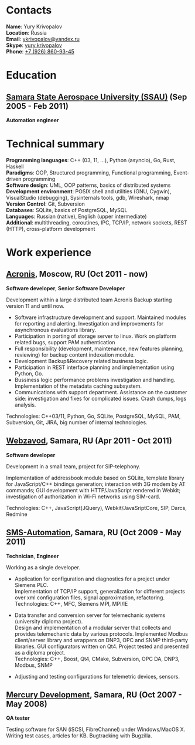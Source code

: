 # Contacts

**Name**: Yury Krivopalov  
**Location**: Russia  
**Email**: [ykrivopalov@yandex.ru](mailto:ykrivopalov@yandex.ru)  
**Skype**: [yury.krivopalov](skype:yury.krivopalov)  
**Phone**: [+7 (926) 860-93-45](tel:+7-926-860-93-45)


# Education

## [Samara State Aerospace University (SSAU)](http://www.ssau.ru/english/) (Sep 2005 - Feb 2011)

**Automation engineer**


# Technical summary

**Programming languages**: C++ (03, 11, ...), Python (asyncio), Go, Rust, Haskell  
**Paradigms**: OOP, Structured programming, Functional programming, Event-driven programming  
**Software design**: UML, OOP patterns, basics of distributed systems  
**Development environment**: POSIX shell and utilities (GNU, Cygwin), VisualStudio (debugging), Sysinternals tools, gdb, Wireshark, nmap  
**Version Control**: Git, Subversion  
**Databases**: SQLite, basics of PostgreSQL, MySQL  
**Languages**: Russian (native), English (upper intermediate)  
**Additional**: multithreading, coroutines, IPC, TCP/IP, network sockets, REST (HTTP), cross-platform development  


# Work experience

## [Acronis](http://www.acronis.com), Moscow, RU (Oct 2011 - now)

**Software developer**, **Senior Software Developer**

Development within a large distributed team Acronis Backup starting version 11 and until now.

* Software infrastructure development and support. Maintained modules for reporting and alerting. Investigation and improvements for asynchronous evaluations library.
* Participation in porting of storage server to linux. Work on platform related bugs, support PAM authentication
* Full responsibility (development, maintenance, new features planning, reviewing) for backup content indexation module.
* Development Backup&Recovery related business logic.
* Participation in REST interface planning and implementation using Python, Go.
* Bussiness logic performance problems investigation and handling. Implementation of the metadata caching subsystem.
* Communications with support department. Assistance on the customer side: investigation and fixes for complicated issues. Crash dumps, logs analysis.

Technologies: C++03/11, Python, Go, SQLite, PostgreSQL, MySQL, PAM, Subversion, Git, JIRA, big number of internal technologies.


## [Webzavod](http://www.webzavod.com), Samara, RU (Apr 2011 - Oct 2011)

**Software developer**

Development in a small team, project for SIP-telephony.

Implementation of addressbook module based on SQLite, template library for JavaScript/C++ bindings generation; interaction with 3G modem by AT commands; GUI development with HTTP/JavaScript rendered in Webkit; investigation of authorization in Wi-Fi networks using SIM-card.

Technologies: C++, JavaScript(JQuery), Webkit/JavaSriptCore, SIP, Darcs, Redmine


## [SMS-Automation](http://www.sms-automation.com), Samara, RU (Oct 2009 - May 2011)

**Technician**, **Engineer**

Working as a single developer.

* Application for configuration and diagnostics for a project under Siemens PLC.  
    Implementation of TCP/IP support, generalization for different projects over xml configuration files, signal approximation, refactoring.  
    Technologies: C++, MFC, Siemens MPI, MPI/IE

* Data transfer and conversion server for telemechanic systems (university diploma project).  
    Design and implementation of a modular server that collects and provides telemechanic data by various protocols. Implemented Modbus client/server library and wrappers on DNP3, OPC and SNMP third-party libraries. GUI configurators written on Qt4. Project tested and presented as a diploma project.  
    Technologies: C++, Boost, Qt4, CMake, Subversion, OPC DA, DNP3, Modbus, SNMP

* Adjusting and testing configurations for telemetric devices, sensors.


## [Mercury Development](http://www.mercdev.com), Samara, RU (Oct 2007 - May 2008)

**QA tester**

Testing software for SAN (iSCSI, FibreChannel) under Windows/MacOS X. Writing test cases, articles for KB. Bugtracking with Bugzilla.
